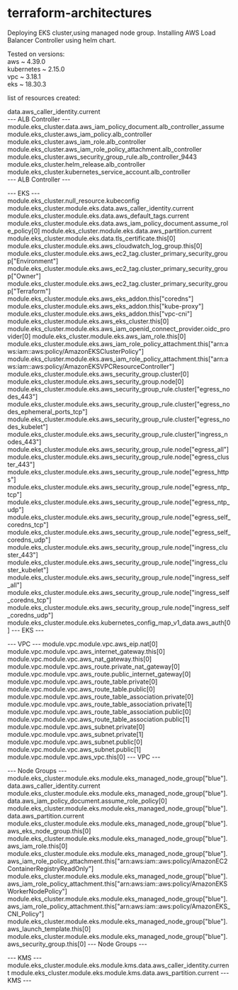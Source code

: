 # terraform-architectures
Deploying EKS cluster,using managed node group.
Installing AWS Load Balancer Controller using helm chart.  

Tested on versions:  
aws ~ 4.39.0  
kubernetes ~ 2.15.0  
vpc ~ 3.18.1  
eks ~ 18.30.3  
  
list of resources created:  
  
data.aws_caller_identity.current  
--- ALB Controller ---  
module.eks_cluster.data.aws_iam_policy_document.alb_controller_assume  
module.eks_cluster.aws_iam_policy.alb_controller  
module.eks_cluster.aws_iam_role.alb_controller  
module.eks_cluster.aws_iam_role_policy_attachment.alb_controller  
module.eks_cluster.aws_security_group_rule.alb_controller_9443  
module.eks_cluster.helm_release.alb_controller  
module.eks_cluster.kubernetes_service_account.alb_controller  
--- ALB Controller ---  
  
--- EKS ---  
module.eks_cluster.null_resource.kubeconfig  
module.eks_cluster.module.eks.data.aws_caller_identity.current  
module.eks_cluster.module.eks.data.aws_default_tags.current
module.eks_cluster.module.eks.data.aws_iam_policy_document.assume_role_policy[0]
module.eks_cluster.module.eks.data.aws_partition.current
module.eks_cluster.module.eks.data.tls_certificate.this[0]
module.eks_cluster.module.eks.aws_cloudwatch_log_group.this[0]
module.eks_cluster.module.eks.aws_ec2_tag.cluster_primary_security_group["Environment"]
module.eks_cluster.module.eks.aws_ec2_tag.cluster_primary_security_group["Owner"]
module.eks_cluster.module.eks.aws_ec2_tag.cluster_primary_security_group["Terraform"]
module.eks_cluster.module.eks.aws_eks_addon.this["coredns"]
module.eks_cluster.module.eks.aws_eks_addon.this["kube-proxy"]
module.eks_cluster.module.eks.aws_eks_addon.this["vpc-cni"]
module.eks_cluster.module.eks.aws_eks_cluster.this[0]
module.eks_cluster.module.eks.aws_iam_openid_connect_provider.oidc_provider[0]
module.eks_cluster.module.eks.aws_iam_role.this[0]
module.eks_cluster.module.eks.aws_iam_role_policy_attachment.this["arn:aws:iam::aws:policy/AmazonEKSClusterPolicy"]
module.eks_cluster.module.eks.aws_iam_role_policy_attachment.this["arn:aws:iam::aws:policy/AmazonEKSVPCResourceController"]
module.eks_cluster.module.eks.aws_security_group.cluster[0]
module.eks_cluster.module.eks.aws_security_group.node[0]
module.eks_cluster.module.eks.aws_security_group_rule.cluster["egress_nodes_443"]
module.eks_cluster.module.eks.aws_security_group_rule.cluster["egress_nodes_ephemeral_ports_tcp"]
module.eks_cluster.module.eks.aws_security_group_rule.cluster["egress_nodes_kubelet"]
module.eks_cluster.module.eks.aws_security_group_rule.cluster["ingress_nodes_443"]
module.eks_cluster.module.eks.aws_security_group_rule.node["egress_all"]
module.eks_cluster.module.eks.aws_security_group_rule.node["egress_cluster_443"]
module.eks_cluster.module.eks.aws_security_group_rule.node["egress_https"]
module.eks_cluster.module.eks.aws_security_group_rule.node["egress_ntp_tcp"]
module.eks_cluster.module.eks.aws_security_group_rule.node["egress_ntp_udp"]
module.eks_cluster.module.eks.aws_security_group_rule.node["egress_self_coredns_tcp"]
module.eks_cluster.module.eks.aws_security_group_rule.node["egress_self_coredns_udp"]
module.eks_cluster.module.eks.aws_security_group_rule.node["ingress_cluster_443"]
module.eks_cluster.module.eks.aws_security_group_rule.node["ingress_cluster_kubelet"]
module.eks_cluster.module.eks.aws_security_group_rule.node["ingress_self_all"]
module.eks_cluster.module.eks.aws_security_group_rule.node["ingress_self_coredns_tcp"]
module.eks_cluster.module.eks.aws_security_group_rule.node["ingress_self_coredns_udp"]
module.eks_cluster.module.eks.kubernetes_config_map_v1_data.aws_auth[0]
--- EKS ---

--- VPC ---
module.vpc.module.vpc.aws_eip.nat[0]
module.vpc.module.vpc.aws_internet_gateway.this[0]
module.vpc.module.vpc.aws_nat_gateway.this[0]
module.vpc.module.vpc.aws_route.private_nat_gateway[0]
module.vpc.module.vpc.aws_route.public_internet_gateway[0]
module.vpc.module.vpc.aws_route_table.private[0]
module.vpc.module.vpc.aws_route_table.public[0]
module.vpc.module.vpc.aws_route_table_association.private[0]
module.vpc.module.vpc.aws_route_table_association.private[1]
module.vpc.module.vpc.aws_route_table_association.public[0]
module.vpc.module.vpc.aws_route_table_association.public[1]
module.vpc.module.vpc.aws_subnet.private[0]
module.vpc.module.vpc.aws_subnet.private[1]
module.vpc.module.vpc.aws_subnet.public[0]
module.vpc.module.vpc.aws_subnet.public[1]
module.vpc.module.vpc.aws_vpc.this[0]
--- VPC ---

--- Node Groups ---
module.eks_cluster.module.eks.module.eks_managed_node_group["blue"].data.aws_caller_identity.current
module.eks_cluster.module.eks.module.eks_managed_node_group["blue"].data.aws_iam_policy_document.assume_role_policy[0]
module.eks_cluster.module.eks.module.eks_managed_node_group["blue"].data.aws_partition.current
module.eks_cluster.module.eks.module.eks_managed_node_group["blue"].aws_eks_node_group.this[0]
module.eks_cluster.module.eks.module.eks_managed_node_group["blue"].aws_iam_role.this[0]
module.eks_cluster.module.eks.module.eks_managed_node_group["blue"].aws_iam_role_policy_attachment.this["arn:aws:iam::aws:policy/AmazonEC2ContainerRegistryReadOnly"]
module.eks_cluster.module.eks.module.eks_managed_node_group["blue"].aws_iam_role_policy_attachment.this["arn:aws:iam::aws:policy/AmazonEKSWorkerNodePolicy"]
module.eks_cluster.module.eks.module.eks_managed_node_group["blue"].aws_iam_role_policy_attachment.this["arn:aws:iam::aws:policy/AmazonEKS_CNI_Policy"]
module.eks_cluster.module.eks.module.eks_managed_node_group["blue"].aws_launch_template.this[0]
module.eks_cluster.module.eks.module.eks_managed_node_group["blue"].aws_security_group.this[0]
--- Node Groups ---

--- KMS ---
module.eks_cluster.module.eks.module.kms.data.aws_caller_identity.current
module.eks_cluster.module.eks.module.kms.data.aws_partition.current
--- KMS ---
